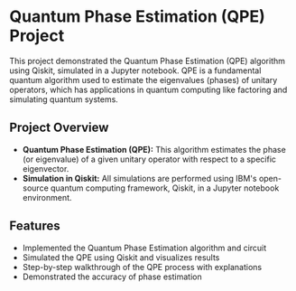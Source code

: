 # Quantum Phase Estimation (QPE) Project

This project demonstrated the Quantum Phase Estimation (QPE) algorithm using Qiskit, simulated in a Jupyter notebook. QPE is a fundamental quantum algorithm used to estimate the eigenvalues (phases) of unitary operators, which has applications in quantum computing like factoring and simulating quantum systems.

## Project Overview

- **Quantum Phase Estimation (QPE):** This algorithm estimates the phase (or eigenvalue) of a given unitary operator with respect to a specific eigenvector.
- **Simulation in Qiskit:** All simulations are performed using IBM's open-source quantum computing framework, Qiskit, in a Jupyter notebook environment.
  
## Features

- Implemented the Quantum Phase Estimation algorithm and circuit
- Simulated the QPE using Qiskit and visualizes results
- Step-by-step walkthrough of the QPE process with explanations
- Demonstrated the accuracy of phase estimation
